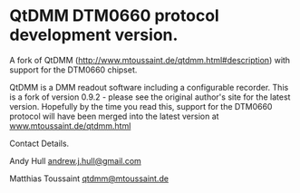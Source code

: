 # QtDMM DTM0660 protocol development version. 

A fork of QtDMM (http://www.mtoussaint.de/qtdmm.html#description) with support for the DTM0660 chipset. 

QtDMM is a DMM readout software including a configurable recorder.
This is a fork of version 0.9.2 - please see the original author's site for the latest version. 
Hopefully by the time you read this, support for the DTM0660 protocol will have been merged into the latest version at  www.mtoussaint.de/qtdmm.html

Contact Details.  

Andy Hull
  <andrew.j.hull@gmail.com> 

Matthias Toussaint
   <qtdmm@mtoussaint.de>

